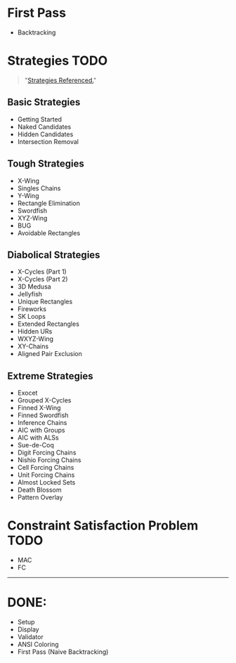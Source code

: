# First Pass 
- Backtracking

# Strategies TODO
> "[Strategies Referenced.](https://www.sudokuwiki.org/Strategy_Families)"


## Basic Strategies
- Getting Started
- Naked Candidates
- Hidden Candidates
- Intersection Removal

## Tough Strategies
- X-Wing
- Singles Chains
- Y-Wing
- Rectangle Elimination
- Swordfish
- XYZ-Wing
- BUG
- Avoidable Rectangles

## Diabolical Strategies
- X-Cycles (Part 1)
- X-Cycles (Part 2)
- 3D Medusa
- Jellyfish
- Unique Rectangles
- Fireworks
- SK Loops
- Extended Rectangles
- Hidden URs
- WXYZ-Wing
- XY-Chains
- Aligned Pair Exclusion

## Extreme Strategies
- Exocet
- Grouped X-Cycles
- Finned X-Wing
- Finned Swordfish
- Inference Chains
- AIC with Groups
- AIC with ALSs
- Sue-de-Coq
- Digit Forcing Chains
- Nishio Forcing Chains
- Cell Forcing Chains
- Unit Forcing Chains
- Almost Locked Sets
- Death Blossom
- Pattern Overlay

# Constraint Satisfaction Problem TODO  
- MAC
- FC

<hr>

# DONE:
- Setup
- Display
- Validator
- ANSI Coloring
- First Pass (Naive Backtracking)
